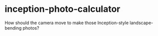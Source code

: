 # inception-photo-calculator
How should the camera move to make those Inception-style landscape-bending photos?

